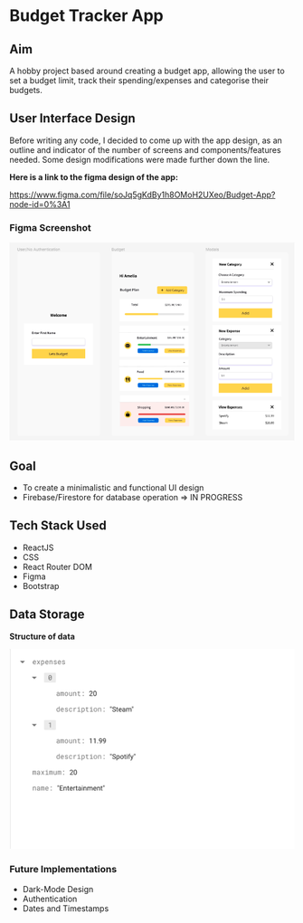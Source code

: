 # Budget Tracker App

## Aim

A hobby project based around creating a budget app, allowing the user to set a budget limit, track their spending/expenses and categorise their budgets.

## User Interface Design

Before writing any code, I decided to come up with the app design, as an outline and indicator of the number of screens and components/features needed. Some design modifications were made further down the line.

**Here is a link to the figma design of the app:**

https://www.figma.com/file/soJq5gKdBy1h8OMoH2UXeo/Budget-App?node-id=0%3A1

### Figma Screenshot

![caption](./project.png)

## Goal

-   To create a minimalistic and functional UI design
-   Firebase/Firestore for database operation => IN PROGRESS

## Tech Stack Used

-   ReactJS
-   CSS
-   React Router DOM
-   Figma
-   Bootstrap

## Data Storage

**Structure of data**

![caption](./data.png)

### Future Implementations

-   Dark-Mode Design
-   Authentication
-   Dates and Timestamps
